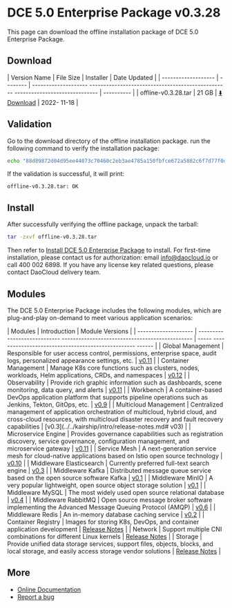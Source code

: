 # DCE 5.0 Enterprise Package v0.3.28

This page can download the offline installation package of DCE 5.0 Enterprise Package.

## Download

| Version Name | File Size | Installer | Date Updated |
| ------------------- | -------- | -------------------- -------------------------------------------------- ------------------------------ | ---------- |
| offline-v0.3.28.tar | 21 GB | [:arrow_down: Download](https://proxy-qiniu-download-public.daocloud.io/DaoCloud_Enterprise/dce5/offline-v0.3.28.tar) | 2022- 11-18 |

## Validation

Go to the download directory of the offline installation package. run the following command to verify the installation package:

```sh
echo "88d89872d04d95ee44073c70460c2eb3ae4785a150fbfce672a5882c6f7d77f0d8f58359c5c8695e80d7e5fce93431c0c5ec6b710c080f4840d8adbb25daeb55 offline-v0.3.28.tar" | sha512sum -c
```

If the validation is successful, it will print:

```none
offline-v0.3.28.tar: OK
```

## Install

After successfully verifying the offline package, unpack the tarball:

```sh
tar -zxvf offline-v0.3.28.tar
```

Then refer to [Install DCE 5.0 Enterprise Package](../../install/intro.md#_3) to install.
For first-time installation, please contact us for authorization: email info@daocloud.io or call 400 002 6898.
If you have any license key related questions, please contact DaoCloud delivery team.

## Modules

The DCE 5.0 Enterprise Package includes the following modules, which are plug-and-play on-demand to meet various application scenarios:

| Modules | Introduction | Module Versions |
| -------------------- | ---------------------------- ----------------------------------------------- | ----- -------------------------------------------------- ------ |
| Global Management | Responsible for user access control, permissions, enterprise space, audit logs, personalized appearance settings, etc. | [v0.11](../../ghippo/intro/release-notes.md#v011) |
| Container Management | Manage K8s core functions such as clusters, nodes, workloads, Helm applications, CRDs, and namespaces | [v0.12](../../kpanda/intro/release-notes.md#v012) |
| Observability | Provide rich graphic information such as dashboards, scene monitoring, data query, and alerts | [v0.11](../../insight/intro/releasenote.md#v011) |
| Workbench | A container-based DevOps application platform that supports pipeline operations such as Jenkins, Tekton, GitOps, etc. | [v0.9](../../amamba/intro/release-notes.md#v09) |
| Multicloud Management | Centralized management of application orchestration of multicloud, hybrid cloud, and cross-cloud resources, with multicloud disaster recovery and fault recovery capabilities | [v0.3](../../kairship/intro/release-notes.md# v03) |
| Microservice Engine | Provides governance capabilities such as registration discovery, service governance, configuration management, and microservice gateway | [v0.11](../../skoala/intro/release-notes.md#v011) |
| Service Mesh | A next-generation service mesh for cloud-native applications based on Istio open source technology | [v0.10](../../mspider/intro/release-notes.md#v010) |
| Middleware Elasticsearch | Currently preferred full-text search engine | [v0.3](../../middleware/elasticsearch/release-notes.md#v034) |
| Middleware Kafka | Distributed message queue service based on the open source software Kafka | [v0.1](../../middleware/kafka/release-notes.md#v012) |
| Middleware MinIO | A very popular lightweight, open source object storage solution | [v0.1](../../middleware/minio/release-notes.md#v012) |
| Middleware MySQL | The most widely used open source relational database | [v0.4](../../middleware/mysql/release-notes.md#v04) |
| Middleware RabbitMQ | Open source message broker software implementing the Advanced Message Queuing Protocol (AMQP) | [v0.6](../../middleware/rabbitmq/release-notes.md#v06) |
| Middleware Redis | An in-memory database caching service | [v0.2](../../middleware/redis/release-notes.md#v02) |
| Container Registry | Images for storing K8s, DevOps, and container application development | [Release Notes](../../kangaroo/release-notes.md) |
| Network | Support multiple CNI combinations for different Linux kernels | [Release Notes](../../network/modules/spiderpool/releasenotes.md) |
| Storage | Provide unified data storage services, support files, objects, blocks, and local storage, and easily access storage vendor solutions | [Release Notes](../../storage/hwameistor/releasenotes.md) |

## More

- [Online Documentation](../../dce/what.md)
- [Report a bug](https://github.com/DaoCloud/DaoCloud-docs/issues)